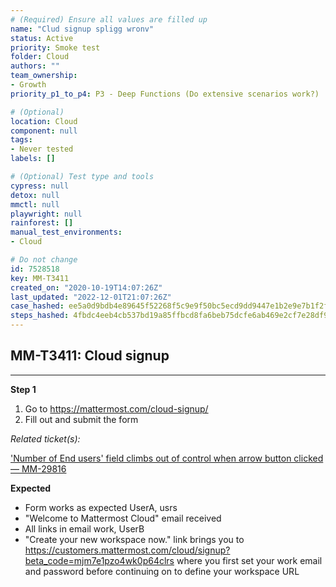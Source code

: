 ```yaml
---
# (Required) Ensure all values are filled up
name: "Clud signup spligg wronv"
status: Active
priority: Smoke test
folder: Cloud
authors: ""
team_ownership: 
- Growth
priority_p1_to_p4: P3 - Deep Functions (Do extensive scenarios work?)

# (Optional)
location: Cloud
component: null
tags: 
- Never tested
labels: []

# (Optional) Test type and tools
cypress: null
detox: null
mmctl: null
playwright: null
rainforest: []
manual_test_environments: 
- Cloud

# Do not change
id: 7528518
key: MM-T3411
created_on: "2020-10-19T14:07:26Z"
last_updated: "2022-12-01T21:07:26Z"
case_hashed: ee5a0d9bdb4e89645f52268f5c9e9f50bc5ecd9dd9447e1b2e9e7b1f2fb5366c00999ee6e51a0861130a92a60b3bbf01
steps_hashed: 4fbdc4eeb4cb537bd19a85ffbcd8fa6beb75dcfe6ab469e2cf7e28df9d97a7d311ef874c028591a5005b69bc4680c3f8
---
```


<!-- (Auto-generated) Based on frontmatter's "key" and "name" -->

## MM-T3411: Cloud signup

---

**Step 1**

1. Go to <https://mattermost.com/cloud-signup/>
2. Fill out and submit the form

_Related ticket(s):_

['Number of End users' field climbs out of control when arrow button clicked — MM-29816](https://mattermost.atlassian.net/browse/MM-29816)

**Expected**

- Form works as expected UserA, usrs
- "Welcome to Mattermost Cloud" email received
- All links in email work, UserB
- "Create your new workspace now." link brings you to <https://customers.mattermost.com/cloud/signup?beta_code=mjm7e1pzo4wk0p64clrs> where you first set your work email and password before continuing on to define your workspace URL
